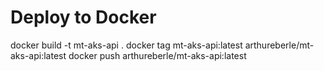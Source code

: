 # Deploy to Docker

docker build -t mt-aks-api .
docker tag mt-aks-api:latest arthureberle/mt-aks-api:latest
docker push arthureberle/mt-aks-api:latest
